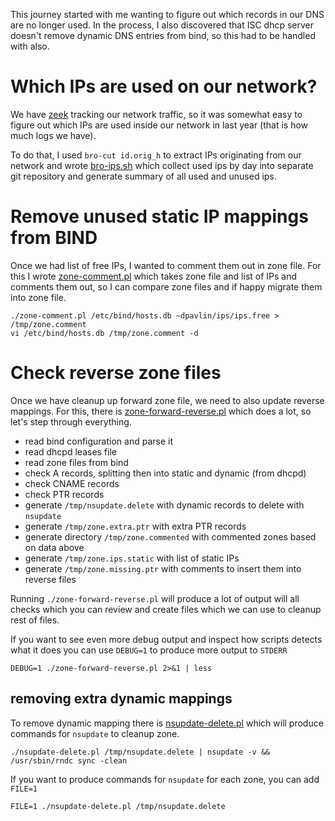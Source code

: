 This journey started with me wanting to figure out which records
in our DNS are no longer used. In the process, I also discovered
that ISC dhcp server doesn't remove dynamic DNS entries from
bind, so this had to be handled with also.

# Which IPs are used on our network?

We have [zeek](https://zeek.org/) tracking our network traffic,
so it was somewhat easy to figure out which IPs are used inside
our network in last year (that is how much logs we have).

To do that, I used `bro-cut id.orig_h` to extract IPs originating
from our network and wrote [bro-ips.sh](https://github.com/ffzg/bro-tools/blob/master/bro-ips.sh)
which collect used ips by day into separate git repository
and generate summary of all used and unused ips.

# Remove unused static IP mappings from BIND

Once we had list of free IPs, I wanted to comment them out
in zone file. For this I wrote [zone-comment.pl](/zone-comment.pl)
which takes zone file and list of IPs and comments them out, so I can
compare zone files and if happy migrate them into zone file.

```
./zone-comment.pl /etc/bind/hosts.db ~dpavlin/ips/ips.free > /tmp/zone.comment
vi /etc/bind/hosts.db /tmp/zone.comment -d
```

# Check reverse zone files

Once we have cleanup up forward zone file, we need to also update reverse
mappings. For this, there is [zone-forward-reverse.pl](/zone-forward-reverse.pl)
which does a lot, so let's step through everything.

- read bind configuration and parse it
- read dhcpd leases file
- read zone files from bind
- check A records, splitting then into static and dynamic (from dhcpd)
- check CNAME records
- check PTR records
- generate `/tmp/nsupdate.delete` with dynamic records to delete with `nsupdate`
- generate `/tmp/zone.extra.ptr` with extra PTR records
- generate directory `/tmp/zone.commented` with commented zones based on data above
- generate `/tmp/zone.ips.static` with list of static IPs
- generate `/tmp/zone.missing.ptr` with comments to insert them into reverse files

Running `./zone-forward-reverse.pl` will produce a lot of output will all checks
which you can review and create files which we can use to cleanup rest of files.

If you want to see even more debug output and inspect how scripts detects
what it does you can use `DEBUG=1` to produce more output to `STDERR`

```
DEBUG=1 ./zone-forward-reverse.pl 2>&1 | less
```

## removing extra dynamic mappings

To remove dynamic mapping there is [nsupdate-delete.pl](/nsupdate-delete.pl) which will produce
commands for `nsupdate` to cleanup zone.

```
./nsupdate-delete.pl /tmp/nsupdate.delete | nsupdate -v && /usr/sbin/rndc sync -clean
```

If you want to produce commands for `nsupdate` for each zone, you can add `FILE=1`

```
FILE=1 ./nsupdate-delete.pl /tmp/nsupdate.delete
```
